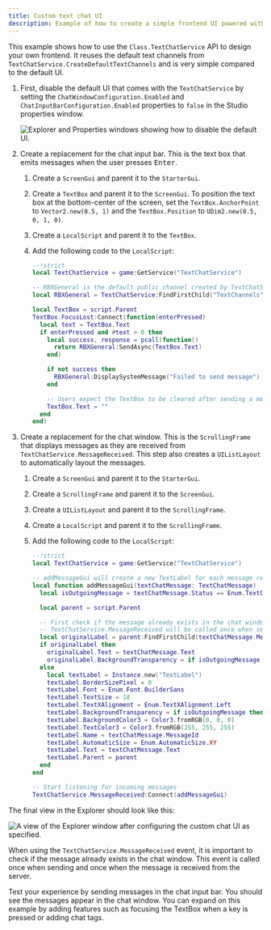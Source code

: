 ```yaml
---
title: Custom text chat UI
description: Example of how to create a simple frontend UI powered with TextChatService.
---
```


This example shows how to use the `Class.TextChatService` API to design your own frontend. It reuses the default text channels from `TextChatService.CreateDefaultTextChannels` and is very simple compared to the default UI.

1. First, disable the default UI that comes with the `TextChatService` by setting the `ChatWindowConfiguration.Enabled` and `ChatInputBarConfiguration.Enabled` properties to `false` in the Studio properties window.

   ![Explorer and Properties windows showing how to disable the default UI.](../../assets/players/in-experience-text-chat/TextChat-Example1.png)

2. Create a replacement for the chat input bar. This is the text box that emits messages when the user presses <kbd>Enter</kbd>.

   1. Create a `ScreenGui` and parent it to the `StarterGui`.
   2. Create a `TextBox` and parent it to the `ScreenGui`. To position the text box at the bottom-center of the screen, set the `TextBox.AnchorPoint` to `Vector2.new(0.5, 1)` and the `TextBox.Position` to `UDim2.new(0.5, 0, 1, 0)`.
   3. Create a `LocalScript` and parent it to the `TextBox`.
   4. Add the following code to the `LocalScript`:

      ```lua title="Client"
      --!strict
      local TextChatService = game:GetService("TextChatService")

      -- RBXGeneral is the default public channel created by TextChatService.CreateDefaultTextChannels
      local RBXGeneral = TextChatService:FindFirstChild("TextChannels"):WaitForChild("RBXGeneral")

      local TextBox = script.Parent
      TextBox.FocusLost:Connect(function(enterPressed)
        local text = TextBox.Text
        if enterPressed and #text > 0 then
          local success, response = pcall(function()
            return RBXGeneral:SendAsync(TextBox.Text)
          end)

          if not success then
            RBXGeneral:DisplaySystemMessage("Failed to send message")
          end

          -- Users expect the TextBox to be cleared after sending a message
          TextBox.Text = ""
        end
      end)
      ```

3. Create a replacement for the chat window. This is the `ScrollingFrame` that displays messages as they are received from `TextChatService.MessageReceived`. This step also creates a `UIListLayout` to automatically layout the messages.

   1. Create a `ScreenGui` and parent it to the `StarterGui`.
   2. Create a `ScrollingFrame` and parent it to the `ScreenGui`.
   3. Create a `UIListLayout` and parent it to the `ScrollingFrame`.
   4. Create a `LocalScript` and parent it to the `ScrollingFrame`.
   5. Add the following code to the `LocalScript`:

      ```lua title="Client"
      --!strict
      local TextChatService = game:GetService("TextChatService")

      -- addMessageGui will create a new TextLabel for each message received
      local function addMessageGui(textChatMessage: TextChatMessage)
        local isOutgoingMessage = textChatMessage.Status == Enum.TextChatMessageStatus.Sending

        local parent = script.Parent

        -- First check if the message already exists in the chat window.
        -- TextChatService.MessageReceived will be called once when sending and once when the message is received from the server.
        local originalLabel = parent:FindFirstChild(textChatMessage.MessageId)
        if originalLabel then
          originalLabel.Text = textChatMessage.Text
          originalLabel.BackgroundTransparency = if isOutgoingMessage then 0.5 else 0
        else
          local textLabel = Instance.new("TextLabel")
          textLabel.BorderSizePixel = 0
          textLabel.Font = Enum.Font.BuilderSans
          textLabel.TextSize = 18
          textLabel.TextXAlignment = Enum.TextXAlignment.Left
          textLabel.BackgroundTransparency = if isOutgoingMessage then 0.5 else 0
          textLabel.BackgroundColor3 = Color3.fromRGB(0, 0, 0)
          textLabel.TextColor3 = Color3.fromRGB(255, 255, 255)
          textLabel.Name = textChatMessage.MessageId
          textLabel.AutomaticSize = Enum.AutomaticSize.XY
          textLabel.Text = textChatMessage.Text
          textLabel.Parent = parent
        end
      end

      -- Start listening for incoming messages
      TextChatService.MessageReceived:Connect(addMessageGui)
      ```

The final view in the Explorer should look like this:

![A view of the Explorer window after configuring the custom chat UI as specified.](../../assets/players/in-experience-text-chat/TextChat-Example2.png)

When using the `TextChatService.MessageReceived` event, it is important to check if the message already exists in the chat window. This event is called once when sending and once when the message is received from the server.

Test your experience by sending messages in the chat input bar. You should see the messages appear in the chat window. You can expand on this example by adding features such as focusing the TextBox when a key is pressed or adding chat tags.
